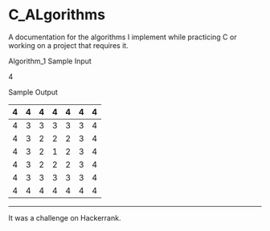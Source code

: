 # C_ALgorithms
A documentation for the algorithms I implement while practicing C or working on a project that requires it.

Algorithm_1
Sample Input 

4

Sample Output 

| 4 | 4 | 4 | 4 | 4 | 4 | 4 |
|---|---|---|---|---|---|---|
| 4 | 3 | 3 | 3 | 3 | 3 | 4 |
| 4 | 3 | 2 | 2 | 2 | 3 | 4 |
| 4 | 3 | 2 | 1 | 2 | 3 | 4 |
| 4 | 3 | 2 | 2 | 2 | 3 | 4 |
| 4 | 3 | 3 | 3 | 3 | 3 | 4 |
| 4 | 4 | 4 | 4 | 4 | 4 | 4 |

---------------------------------------
It was a challenge on Hackerrank. 
